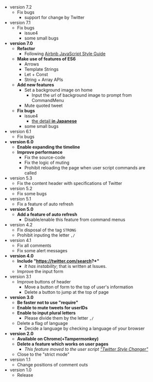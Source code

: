 * version 7.2
  - Fix bugs
    * support for change by Twitter
* version 7.1
  - Fix bugs
    + issue4
    + some small bugs
* __version 7.0__
  - __Refactor__
    + Following [Airbnb JavaScript Style Guide](https://github.com/airbnb/javascript)
  - __Make use of features of ES6__
    + Arrows
    + Template Strings
    + Let + Const
    + String + Array APIs
  - __Add new features__
    + Set a background image on home
      * Input the url of background image to prompt from CommandMenu
    + Mute quoted tweet
  - __Fix bugs__
    + issue4
      * [the detail __in Japanese__](http://cyanoa.blogspot.jp/2016/01/web.html)
    + some small bugs
* version 6.1
  - Fix bugs
* __version 6.0__
  - __Enable expanding the timeline__
  - __Improve performance__
    * Fix the source-code
    * Fix the logic of muting
    * Prohibit reloading the page when user script commands are called
* version 5.3
  - Fix the content header with specifications of Twitter
* version 5.2
  - Fix some bugs
* version 5.1
  - Fix a feature of auto refresh
* __version 5.0__
  - __Add a feature of auto refresh__
    + Disable/enable this feature from command menus
* version 4.2
  - Fix disposal of the tag `STRONG`
  - Prohibit inputing the letter `,/`
* version 4.1
  - Fix all comments
  - Fix some alert messages
* __version 4.0__
  - __Include "https://twitter.com/search?*"__
    + _It has instability_; that is written at Issues.
  - Improve the input form
* version 3.1
  - Improve buttons of header
    + Move a button of form to the top of user's information
    + Delete a button to jump at the top of page
* __version 3.0__
  - __Be faster not to use "require"__
  - __Enable to mute tweets for userIDs__
  - __Enable to input plural letters__
    + Please divide them by the letter `,/`
  - Delete a flag of language
    + Decide a language by checking a language of your browser
* __version 2.0__
  - __Available on Chrome(+Tampermonkey)__
  - __Delete a feature which works on user pages__
    + _This feature moved to the user script ["Twitter Style Changer"](https://github.com/mosaicer/Muting\_on\_Twitter/blob/master/Twitter\_Style\_Changer.user.js)_
  - Close to the "strict mode"
* version 1.1
  - Change positions of comment outs
* version 1.0
  - Release
